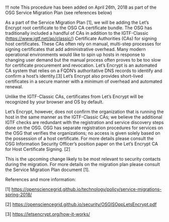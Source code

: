 !!! note
    This procedure has been added on April 26th, 2018 as part of the OSG Service Migration Plan (see references below)

As a part of the Service Migration Plan [1], we will be adding the Let’s Encrypt root certificate to the OSG CA certificate bundle. The OSG has traditionally included a handful of CAs in addition to the IGTF-Classic (<https://www.igtf.net/ap/classic/>) Certificate Authorities (CAs) for signing host certificates. These CAs often rely on manual, multi-step processes for signing certificates that add administrative overhead. Many modern operational environments would like to spin up hosts in response to changing user demand but the manual process often proves to be too slow for certificate procurement and revocation. Let’s Encrypt is an automated CA system that relies on a FQDN’s authoritative DNS records to identify and confirm a host’s identity.[3] Let’s Encrypt also provides short-lived certificates in a secure manner with a minimum of overhead and automated renewal.

Unlike the IGTF-Classic CAs, certificates from Let’s Encrypt will be recognized by your browser and OS by default.

Let’s Encrypt, however, does not confirm the organization that is running the host in the same manner as the IGTF-Classic CAs; we believe the additional IGTF checks are redundant with the registration and service discovery steps done on the OSG. OSG has separate registration procedures for services on the OSG that verifies the organizations; no access is given solely based on the possession of a host certificate. For more details please consult the OSG Information Security Officer’s position paper on the Let’s Encrypt CA for Host Certificate Signing. [2]

This is the upcoming change likely to be most relevant to security contacts during the migration. For more details on the migration plan please consult the Service Migration Plan document [1].

References and more information:

[1] <https://opensciencegrid.github.io/technology/policy/service-migrations-spring-2018/>

[2] <https://opensciencegrid.github.io/security/OSGISOppLetsEncrypt.pdf>

[3] <https://letsencrypt.org/how-it-works/>

